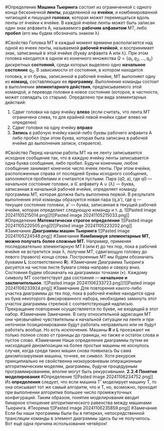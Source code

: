 #Определение **Машина Тьюринга** состоит из ограниченной с одного конца бесконечной **ленты**, разделенной на **ячейки**, и комбинированной читающей и пишущей **головки**, которая может перемещаться вдоль ленты от ячейки к ячейке.
В каждой ячейке ленты может быть записан один знак алфавита А, называемого **рабочим** **алфавитом** МТ, либо **пробел** (его мы будем обозначать знаком λ)

#Свойство  Головка МТ в каждый момент времени располагается над одной из ячеек ленты, называемой **рабочей ячейкой**, и воспринимает знак, записанный в этой ячейке (букву алфавита А или λ). При этом головка находится в одном из конечного множества $Q = \{q_1, q_2,...,q_s\}$ дискретных **состояний**, среди которых выделено одно **начальное состояние** $q_0$. В зависимости от состояния, в котором находится головка, и от буквы, записанной в рабочей ячейке, МТ выполняет одну из **команд**, составляющих ее **про­грамму**.
Выполнение команды состоит в выполнении **элементарного действия**, предписы­ваемого этой командой, и переводе головки в новое состояние (которое, в частности, может совпадать со старым). Определено три вида элементарных действий: 
1. Сдвиг головки на одну ячейку **влево** (если считать, что лента МТ ограничена слева, то для крайней левой ячейки сдвиг влево не определен)
2. Сдвиг головки на одну ячейку **вправо**
3. **Запись** в рабочую ячейку какой-либо буквы рабочего алфавита А либо пробел (при этом буква, которая была записана в рабочей ячейке до выполнения записи, стирается). 

#Свойство  Перед началом работы МТ на ее ленту записывается исходное сообщение так, что в каждую ячейку ленты записывается одна буква сообщения, либо пробел. Будучи конечным, любое сообщение занимает конечное число ячеек ленты. При этом ячейки, расположенные справа от последней буквы исходного сообщения, заполняются пробелами и считаются пустыми.
Пара (q0, a), где q0 — начальное состояние головки, а $\in$ алфавиту A $\cup$ {λ} — буква, записанная в начальной рабочей ячейке, определяет команду программы МТ, которая должна быть выполнена первой. В результате выполнения этой команды образуется новая пара (q,a'), где q — текущее состояние головки, а' — буква, записанная в текущей рабочей ячейке, которая определяет следующую команду и т. д.
![[Pasted image 20241105215014.png]]![[Pasted image 20241105215033.png]]
#Определение **Математически строгое определение**
 ![[Pasted image 20241105220505.png]]![[Pasted image 20241105223202.png]]
#Замечание  **Диаграммы машин Тьюринга**
 ![[Pasted image 20241105224548.png]]
#Замечание  **Комбинируя элементарные МТ, можно получать более сложные МТ.** Например, применяя последовательно элементарную МТ **l** (или **r**) до тех пор, пока в рабочей ячейке не встретится знак λ, получим МТ, сдвигающую головку до левого (правого) конца слова. Построенные МТ мы будем обозначать буквами **L**  (соответственно **R**).
#Замечание  Диаграмма Тьюринга рисуется на чистом листе бумаги слева-направо и сверху вниз. Состояния будем обозначать на диаграммах точками (•). Каждому символу МТ соответствует два состоя­ния — **начальное и заключительное**. 
![[Pasted image 20241106233723.png]]![[Pasted image 20241106233924.png]]
#Замечание Для повторения какого-либо участка диаграммы до тех пор, пока в рабочей ячейке находится одна из букв некоторого фиксированного набора, необходимо замкнуть этот участок диаграммы стрелкой с соответствующей надписью. Прекращение повторения осуществляется по букве, не входящей в этот набор.
#Замечание Замечание. В силу относительной адресации МТ они чрезвычайно чувствительны к начальной ситуации на ленте и при неточном позиционировании будут работать непра­вильно или не будут работать вообще. Но есть исключения. Машины **R** и **L** проезжают не только полное слово от границы до границы, но также и остаток слова и пустое слово.
#Замечание Наше определение диаграммы путем ее нисходящей декомпозиции на более простые машины не коснулось случая, когда среди таких машин снова появилась бы сама декомпозируемая машина, точнее, ее символ. Хотя рекурсия принципиально не свойственна низкоуровневым операционным алгоритмическим моделям, диаграммы, будучи процедурным программированием, вполне могут быть рекурсивными.
**2.2.4 Понятие моделирования**
#Определение ![[Pasted image 20241106234752.png]]
Из **определения** следует, что если машина Т' моделирует машину Т, то она описы­вает тот же самый алгоритм, что и Т, но, возможно, проходит при выполнении алгоритма большее число промежуточных конфигураций. Таким образом, понятие моделирования вводит бинарное отношение алгоритмического равенства между машинами Тьюринга.
#Теорема 
![[Pasted image 20241106235859.png]]
#Замечание Если бы наши программы были бы в пятерках, непосредственной трансляции команды в элемент диаграммы здесь бы не получилось. Вот ещё одна причина использования четвёрок!